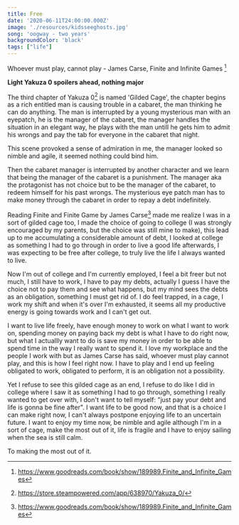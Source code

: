 ```yaml
---
title: Free
date: '2020-06-11T24:00:00.000Z'
image: './resources/kidsseeghosts.jpg'
song: 'oogway - two years'
backgroundColor: 'black'
tags: ["life"]
---
```

Whoever must play, cannot play - James Carse, Finite and Infinite Games [^1]

**Light Yakuza 0 spoilers ahead, nothing major**

The third chapter of Yakuza 0[^2] is named 'Gilded Cage', the chapter begins as a rich entitled man is causing
trouble in a cabaret, the man thinking he can do anything. The man is interrupted by a young mysterious
man with an eyepatch, he is the manager of the cabaret, the manager handles the situation in an elegant way, he 
plays with the man untill he gets him to admit his wrongs and pay the tab for everyone in the cabaret
that night. 

This scene provoked a sense of admiration in me, the manager looked so nimble and agile, it seemed nothing
could bind him.

Then the cabaret manager is interrupted by another character and we learn that being the manager of the cabaret is a punishment.
The manager aka the protagonist has not choice but to be the manager of the cabaret, to redeem himself for his past wrongs. The mysterious
eye patch man has to make money through the cabaret in order to repay a debt indefinitely.

Reading Finite and Finite Game by James Carse[^1] made me realize I was in a sort of gilded cage too, I made
the choice of going to college (I was strongly encouraged by my parents, but the choice was still mine to make),
this lead up to me accumulating a considerable amount of debt, I looked at college as something I had to go through
in order to live a good life afterwards, I was expecting to be free after college, to truly live the life I always
wanted to live.

Now I'm out of college and I'm currently employed, I feel a bit freer but not much, I still have to work, I have to pay
my debts, actually I guess I have the choice not to pay them and see what happens, but my mind sees the debts as
an obligation, something I must get rid of. I do feel trapped, in a cage, I work my shift and when it's over I'm exhausted, it seems all my productive
energy is going towards work and I can't get out.

I want to live life freely, have enough money to work on what I want to work on, spending money on paying back my debt is what
I have to do right now, but what I actuallly want to do is save my money in order to be able to spend time in the
way I really want to spend it. I love my workplace and the people I work with but as James Carse has said, whoever
must play cannot play, and this is how I feel right now. I have to play and I end up feeling obligated to work,
obligated to perform, it is an obligation not a possibility.

Yet I refuse to see this gilded cage as an end, I refuse to do like I did in college where I saw it as something
I had to go through, something I really wanted to get over with, I don't want to tell myself: "just pay your debt and life is gonna be
fine after". I want life to be good now, and that is a choice I can make right now, I can't always postpone enjoying life to an uncertain future. 
I want to enjoy my time now, be nimble and agile although I'm in a sort of cage,
make the most out of it, life is fragile and I have to enjoy sailing when the sea is still calm.

To making the most out of it.

[^1]: https://www.goodreads.com/book/show/189989.Finite_and_Infinite_Games
[^2]: https://store.steampowered.com/app/638970/Yakuza_0/
